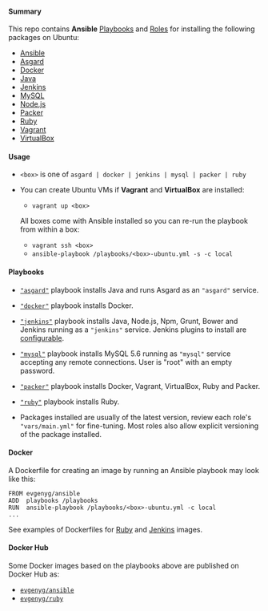 <!-- [![Build Status](https://api.shippable.com/projects/5416fa1e50f3833e055aa2a8/badge?branchName=ship)](https://app.shippable.com/projects/5416fa1e50f3833e055aa2a8) -->

#### Summary

This repo contains **Ansible** [Playbooks](https://github.com/evgeny-goldin/playbooks/tree/master/playbooks) and [Roles](https://github.com/evgeny-goldin/playbooks/tree/master/playbooks/roles) for installing the following packages on Ubuntu:

* [Ansible](http://www.ansible.com/)
* [Asgard](https://github.com/Netflix/asgard)
* [Docker](https://www.docker.com/)
* [Java](http://www.oracle.com/technetwork/java/index.html)
* [Jenkins](http://jenkins-ci.org/)
* [MySQL](http://www.mysql.com/)
* [Node.js](http://nodejs.org/)
* [Packer](http://www.packer.io/)
* [Ruby](https://www.ruby-lang.org/en/)
* [Vagrant](http://www.vagrantup.com/)
* [VirtualBox](https://www.virtualbox.org/)

#### Usage

* `<box>` is one of `asgard | docker | jenkins | mysql | packer | ruby`

* You can create Ubuntu VMs if **Vagrant** and **VirtualBox** are installed:

  * `vagrant up <box>`

  All boxes come with Ansible installed so you can re-run the playbook from within a box:

  * `vagrant ssh <box>`
  * `ansible-playbook /playbooks/<box>-ubuntu.yml -s -c local`

#### Playbooks

* [`"asgard"`](https://github.com/evgeny-goldin/playbooks/blob/master/playbooks/asgard-ubuntu.yml) playbook installs Java and runs Asgard as an `"asgard"` service.

* [`"docker"`](https://github.com/evgeny-goldin/playbooks/blob/master/playbooks/docker-ubuntu.yml) playbook installs Docker.

* [`"jenkins"`](https://github.com/evgeny-goldin/playbooks/blob/master/playbooks/jenkins-ubuntu.yml) playbook installs Java, Node.js, Npm, Grunt, Bower and Jenkins running as a `"jenkins"` service. Jenkins plugins to install are [configurable](https://github.com/evgeny-goldin/playbooks/blob/master/playbooks/roles/jenkins/vars/main.yml).

* [`"mysql"`](https://github.com/evgeny-goldin/playbooks/blob/master/playbooks/mysql-ubuntu.yml) playbook installs MySQL 5.6 running as `"mysql"` service accepting any remote connections. User is "root" with an empty password.

* [`"packer"`](https://github.com/evgeny-goldin/playbooks/blob/master/playbooks/packer-ubuntu.yml) playbook installs Docker, Vagrant, VirtualBox, Ruby and Packer.

* [`"ruby"`](https://github.com/evgeny-goldin/playbooks/blob/master/playbooks/ruby-ubuntu.yml) playbook installs Ruby.

* Packages installed are usually of the latest version, review each role's `"vars/main.yml"` for fine-tuning. Most roles also allow explicit versioning of the package installed.


#### Docker

A Dockerfile for creating an image by running an Ansible playbook may look like this:

    FROM evgenyg/ansible
    ADD  playbooks /playbooks
    RUN  ansible-playbook /playbooks/<box>-ubuntu.yml -c local
    ...

See examples of Dockerfiles for [Ruby](https://github.com/evgeny-goldin/playbooks/blob/master/docker/ruby/Dockerfile) and [Jenkins](https://github.com/evgeny-goldin/playbooks/blob/master/docker/jenkins/Dockerfile) images.

#### Docker Hub

Some Docker images based on the playbooks above are published on Docker Hub as:

* [`evgenyg/ansible`](https://registry.hub.docker.com/u/evgenyg/ansible/)
* [`evgenyg/ruby`](https://registry.hub.docker.com/u/evgenyg/ruby/)
